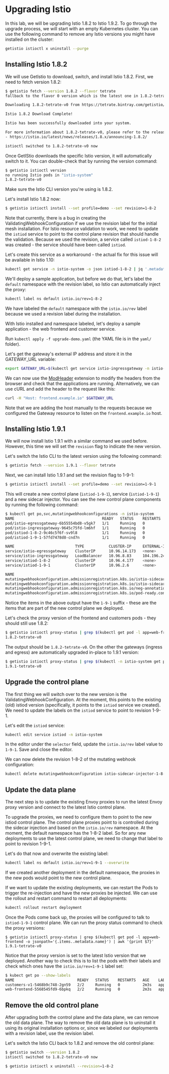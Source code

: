 # Upgrading Istio

In this lab, we will be upgrading Istio 1.8.2 to Istio 1.9.2. To go through the upgrade process, we will start with an empty Kubernetes cluster. You can use the following command to remove any Istio versions you might have installed on the cluster:

```sh
getistio istioctl x uninstall --purge
```

## Installing Istio 1.8.2

We will use GetIstio to download, switch, and install Istio 1.8.2. First, we need to fetch version 1.8.2:

```sh
$ getistio fetch --version 1.8.2 --flavor tetrate
fallback to the flavor 0 version which is the latest one in 1.8.2-tetrate

Downloading 1.8.2-tetrate-v0 from https://tetrate.bintray.com/getistio/istio-1.8.2-tetrate-v0-linux-amd64.tar.gz ...

Istio 1.8.2 Download Complete!

Istio has been successfully downloaded into your system.

For more information about 1.8.2-tetrate-v0, please refer to the release notes:
- https://istio.io/latest/news/releases/1.8.x/announcing-1.8.2/

istioctl switched to 1.8.2-tetrate-v0 now
```

Once GetIStio downloads the specific Istio version, it will automatically switch to it. You can double-check that by running the version command:

```sh
$ getistio istioctl version
no running Istio pods in "istio-system"
1.8.2-tetrate-v0
``` 

Make sure the Istio CLI version you're using is 1.8.2.

Let's install Istio 1.8.2 now:

```sh
$ getistio istioctl install --set profile=demo --set revision=1-8-2
```

Note that currently, there is a bug in creating the ValidatingWebhookConfiguration if we use the revision label for the initial mesh installation.  For Istio resource validation to work, we need to update the `istiod` service to point to the control plane revision that should handle the validation. Because we used the revision, a service called `istiod-1-8-2` was created - the service should have been called `istiod`. 

Let's create this service as a workaround - the actual fix for this issue will be available in Istio 1.10:

```sh
kubectl get service -n istio-system -o json istiod-1-8-2 | jq '.metadata.name = "istiod" | del(.spec.clusterIP, .spec.clusterIPs, .metadata.labels."istio.io/rev")' | kubectl apply -f -
```

We'll deploy a sample application, but before we do that, let's label the `default` namespace with the revision label, so Istio can automatically inject the proxy:

```sh
kubectl label ns default istio.io/rev=1-8-2
```

We have labeled the `default` namespace with the `istio.io/rev` label because we used a revision label during the installation. 

With Istio installed and namespace labeled, let's deploy a sample application - the web frontend and customer service.

Run `kubectl apply -f upgrade-demo.yaml` (the YAML file is in the `yaml/` folder).

Let's get the gateway's external IP address and store it in the GATEWAY_URL variable:

```sh
export GATEWAY_URL=$(kubectl get service istio-ingressgateway -n istio-system -o jsonpath='{.status.loadBalancer.ingress[0].ip}')
```

We can now use the [ModHeader](https://chrome.google.com/webstore/detail/modheader/idgpnmonknjnojddfkpgkljpfnnfcklj?hl=en) extension to modify the headers from the browser and check that the applications are running. Alternatively, we can use cURL and add the header to the request like this:

```sh
curl -H "Host: frontend.example.io" $GATEWAY_URL
```

Note that we are adding the host manually to the requests because we configured the Gateway resource to listen on the `frontend.example.io` host.

## Installing Istio 1.9.1

We will now install Istio 1.9.1 with a similar command we used before. However, this time we will set the `revision` flag to indicate the new version.

Let's switch the Istio CLI to the latest version using the following command:

```sh
$ getistio fetch --version 1.9.1 --flavor tetrate
```

Next, we can install Istio 1.9.1 and set the revision flag to 1-9-1:

```sh
$ getistio istioctl install --set profile=demo --set revision=1-9-1
```

This will create a new control plane (`istiod-1-9-1`), service (`istiod-1-9-1`) and a new sidecar injector. You can see the new control plane components by running the following command:

```sh
$ kubectl get po,svc,mutatingwebhookconfigurations -n istio-system
NAME                                       READY   STATUS    RESTARTS   AGE
pod/istio-egressgateway-6b55554bd8-v5gk7   1/1     Running   0          7m
pod/istio-ingressgateway-9645c75fd-lm6hf   1/1     Running   0          26s
pod/istiod-1-8-2-9c46c5f6f-sv9l8           1/1     Running   0          7m17s
pod/istiod-1-9-1-57fd7478d8-cnd7n          1/1     Running   0          35s

NAME                           TYPE           CLUSTER-IP     EXTERNAL-IP       PORT(S)                                                                                      AGE
service/istio-egressgateway    ClusterIP      10.96.14.173   <none>            80/TCP,443/TCP,15443/TCP                                                                     6m59s
service/istio-ingressgateway   LoadBalancer   10.96.8.83     104.196.241.137   15021:32678/TCP,80:31777/TCP,443:32524/TCP,31400:32358/TCP,15443:32069/TCP,15012:31485/TCP   6m59s
service/istiod-1-8-2           ClusterIP      10.96.4.177    <none>            15010/TCP,15012/TCP,443/TCP,15014/TCP                                                        7m17s
service/istiod-1-9-1           ClusterIP      10.96.2.6      <none>            15010/TCP,15012/TCP,443/TCP,15014/TCP                                                        35s

NAME                                                                                                                WEBHOOKS   AGE
mutatingwebhookconfiguration.admissionregistration.k8s.io/istio-sidecar-injector-1-8-2                              1          7m17s
mutatingwebhookconfiguration.admissionregistration.k8s.io/istio-sidecar-injector-1-9-1                              1          35s
mutatingwebhookconfiguration.admissionregistration.k8s.io/neg-annotation.config.common-webhooks.networking.gke.io   1          3h1m
mutatingwebhookconfiguration.admissionregistration.k8s.io/pod-ready.config.common-webhooks.networking.gke.io        1          3h1m
```

Notice the items in the above output have the `1-9-1` suffix - these are the items that are part of the new control plane we deployed.

Let's check the proxy version of the frontend and customers pods - they should still use 1.8.2:

```sh
$ getistio istioctl proxy-status | grep $(kubectl get pod -l app=web-frontend -o jsonpath='{.items..metadata.name}') | awk '{print $7}'
1.8.2-tetrate-v0
```

The output should be `1.8.2-tetrate-v0`. On the other the gateways (ingress and egress) are automatically upgraded in-place to 1.9.1 version:

```sh
$ getistio istioctl proxy-status | grep $(kubectl -n istio-system get pod -l app=istio-ingressgateway -o jsonpath='{.items..metadata.name}') | awk '{print $7}'
1.9.1-tetrate-v0
```

## Upgrade the control plane 

The first thing we will switch over to the new version is the ValidatingWebhookConfiguration. At the moment, this points to the existing (old) istiod version (specifically, it points to the `istiod` service we created). We need to update the labels on the `istiod` service to point to revision 1-9-1.

Let's edit the `istiod` service:

```sh
kubectl edit service istiod -n istio-system
```

In the editor under the `selector` field, update the `istio.io/rev` label value to `1-9-1`. Save and close the editor.

We can now delete the revision 1-8-2 of the mutating webhook configuration:

```sh
kubectl delete mutatingwebhookconfiguration istio-sidecar-injector-1-8-2
```

## Update the data plane

The next step is to update the existing Envoy proxies to run the latest Envoy proxy version and connect to the latest Istio control plane.

To upgrade the proxies, we need to configure them to point to the new istiod control plane. The control plane proxies point to is controlled during the sidecar injection and based on the `istio.io/rev` namespace. At the moment, the default namespace has the 1-8-2 label. So for any new deployments to use the latest control plane, we need to change that label to point to revision 1-9-1.

Let's do that now and overwrite the existing label:

```sh
kubectl label ns default istio.io/rev=1-9-1 --overwrite
```

If we created another deployment in the default namespace, the proxies in the new pods would point to the new control plane. 

If we want to update the existing deployments, we can restart the Pods to trigger the re-injection and have the new proxies be injected. We can use the rollout and restart command to restart all deployments:

```sh
kubectl rollout restart deployment
```

Once the Pods come back up, the proxies will be configured to talk to `istiod-1-9-1` control plane. We can run the proxy status command to check the proxy versions:

```
$ getistio istioctl proxy-status | grep $(kubectl get pod -l app=web-frontend -o jsonpath='{.items..metadata.name}') | awk '{print $7}'
1.9.1-tetrate-v0
```

Notice that the proxy version is set to the latest Istio version that we deployed. Another way to check this is to list the pods with their labels and check which ones have the `istio.io/rev=1-9-1` label set:

```sh
$ kubect get po --show-labels
NAME                            READY   STATUS    RESTARTS   AGE    LABELS
customers-v1-5468b9c748-2gn59   2/2     Running   0          2m3s   app=customers,istio.io/rev=1-9-1,pod-template-hash=5468b9c748,security.istio.io/tlsMode=istio,service.istio.io/canonical-name=customers,service.istio.io/canonical-revision=v1,version=v1
web-frontend-5568545fd9-6bpkq   2/2     Running   0          2m3s   app=web-frontend,istio.io/rev=1-9-1,pod-template-hash=5568545fd9,security.istio.io/tlsMode=istio,service.istio.io/canonical-name=web-frontend,service.istio.io/canonical-revision=v1,version=v1
```

## Remove the old control plane

After upgrading both the control plane and the data plane, we can remove the old data plane. The way to remove the old data plane is to uninstall it using its original installation options or, since we labeled our deployments with a revision label, use the revision label.

Let's switch the Istio CLI back to 1.8.2 and remove the old control plane:

```sh
$ getistio switch --version 1.8.2
istioctl switched to 1.8.2-tetrate-v0 now

$ getistio istioctl x uninstall --revision=1-8-2
```